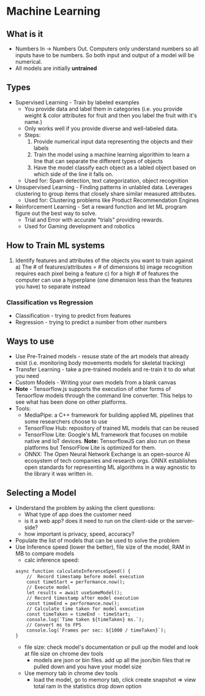 # Machine Learning

## What is it 
* Numbers In -> Numbers Out.  Computers only understand numbers so all inputs have to be numbers.  So both input and output of a model will be numerical.   
* All models are initially **untrained**

## Types
* Supervised Learning - Train by labeled examples
    * You provide data and label them in categories (i.e. you provide weight & color attributes for fruit and then you label the fruit with it's name.)
    * Only works well if you provide diverse and well-labeled data.  
    * Steps: 
        1) Provide numerical input data representing the objects and their labels
        2) Train the model using a machine learning algorithim to learn a line that can separate the different types of objects
        3) Have the model classify each object as a labled object  based on which side of the line it falls on.
    * Used for: Spam detection, text categorization, object recognition
* Unsupervised Learning - Finding patterns in unlabled data.  Leverages clustering to group items that closely share similar measured attributes.
    * Used for: Clustering problems like Product Recommendation Engines
* Reinforcement Learning - Set a reward function and let ML program figure out the best way to solve. 
    * Trial and Error with accurate "trials" providing rewards.  
    * Used for Gaming development and robotics

## How to Train ML systems
1) Identify features and attributes of the objects you want to train against
    a) The # of features/attributes = # of dimensions
    b) image recognition requires each pixel being a feature 
    c) for a high # of features the computer can use a hyperplane (one dimension less than the features you have) to separate instead

### Classification vs Regression
* Classification - trying to predict from features 
* Regression - trying to predict a number from other numbers

## Ways to use 
* Use Pre-Trained models - resuse state of the art models that already exist (i.e. monitoring body movements models for skeletal tracking)
* Transfer Learning - take a pre-trained models and re-train  it to do what you need
* Custom Models - Writing your own models from a blank canvas 
* **Note** - Tensorflow.js supports the execution of other forms of Tensorflow models through the command line converter.  This helps to see what has been done on other platforms.
* Tools: 
    * MediaPipe: a C++ framework for building applied ML pipelines that some researchers choose to use 
    * TensorFlow Hub: repository of trained ML models that can be reused
    * TensorFlow Lite: Google's ML framework that focuses on mobile native and IoT devices.  **Note:** TensorflowJS can also run on these platforms but TensorFlow Lite is optimized for them.
    * ONNX: The Open Neural Network Exchange is an open-source AI ecosystem of tech companies and research orgs.  ONNX establishes open standards for representing ML algorithms in a way agnostic to the library it was written in. 

## Selecting a Model
* Understand the problem by asking the client questions: 
    * What type of app does the customer need
    * is it a web app? does it need to run on the client-side or the server-side?
    * how important is privacy, speed, accuracy?
* Populate the list of models that can be used to solve the problem
* Use Inference speed (lower the better), file size of the model, RAM in MB to compare models
    * calc inference speed: 
    ```
    async function calculateInferenceSpeed() {
        //  Record timestamp before model execution
        const timeStart = performance.now();
        // Execute model
        let results = await useSomeModel();
        // Record timestamp after model execution
        const timeEnd = performance.now();
        // Calculate time taken for model execution
        const timeTaken = timeEnd - timeStart;
        console.log(`Time taken ${timeTaken} ms.`);
        // Convert ms to FPS
        console.log(`Frames per sec: ${1000 / timeTaken}`);
    }
    ```
    * file size: check model's documentation or pull up the model and look at file size on chrome dev tools
        * models are json or bin files.  add up all the json/bin files that re pulled down and you have your model size
    * Use memory tab in chrome dev tools 
        * load the model, go to memory tab, click create snapshot => view total ram in the statistics drop down option 
    

